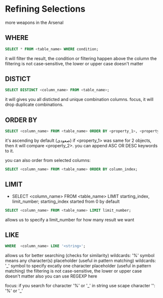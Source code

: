 # Refining Selections

more weapons in the Arsenal

## WHERE

``` sql
SELECT * FROM <table_name> WHERE condition;
```

it will filter the result, the condition or filtering happen above the column
the filtering is not case-sensitive, the lower or upper case doesn't matter

## DISTICT

``` sql
SELECT DISTINCT <column_name> FROM <table_name>;
```

it will gives you all disticted and unique combination columns.
focus, it will drop duplicate combinations.

## ORDER BY

``` sql
SELECT <column_name> FROM <table_name> ORDER BY <property_1>, <property_2>;
```

it's ascending by default (صعودی)
if <property_1> was same for 2 objects, then it will compare <property_2>.
you can append ASC OR DESC keywords to it.

you can also order from selected columns:

``` sql
SELECT <column_name> FROM <table_name> ORDER BY column_index;
```

## LIMIT

- SELECT <column_name> FROM <table_name> LIMIT starting_index, limit_number;
starting_index started from 0 by default

``` sql
SELECT <column_name> FROM <table_name> LIMIT limit_number;
```

allows us to specify a limit_number for how many result we want

## LIKE

``` sql
WHERE  <column_name> LIKE '<string>';
```

allows us for better searching (checks for similarity)
wildcards: '%' symbol means any character(s) placeholder (useful in pattern matching)
wildcards: '_' symbol to specify excatly one character placeholder (useful in pattern matching)
the filtering is not case-sensitive, the lower or upper case doesn't matter
also you can use REGEXP here

focus: if you search for character '%' or '_' in string
use scape character '\': '\%' or '\_'
